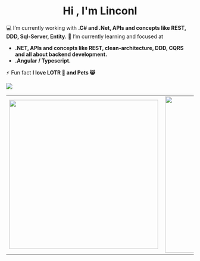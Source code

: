 <h1 align="center">Hi , I'm Linconl</h1>

💻 I’m currently working with **.C# and .Net, APIs and concepts like REST, DDD, Sql-Server, Entity.**
🌱 I’m currently learning and focused at

- **.NET, APIs and concepts like REST, clean-architecture, DDD, CQRS and all about backend development.**
- **.Angular / Typescript.**

⚡ Fun fact **I love LOTR 🧙 and Pets 😸**

<a href="https://www.linkedin.com/in/linconl-rufino-a790bb189" target="_blank"><img src="https://img.shields.io/badge/-LinkedIn-%230077B5?style=for-the-badge&logo=linkedin&logoColor=white" target="_blank"></a>

<center>
  <table>
    <tr style="overflow: hidden">
        <td><img width="400px" align="left" src="https://github-readme-stats.vercel.app/api/top-langs/?username=linconlrufino&hide=html,css,hack,ejs&layout=compact&show_icons=true&theme=ocean_dark" /></td>
        <td><img width="420px" align="left" src="https://github-readme-stats.vercel.app/api?username=linconlrufino&hide=contribs&show_icons=true&theme=ocean_dark" /></td>
    </tr>   
  </table>
</center>
